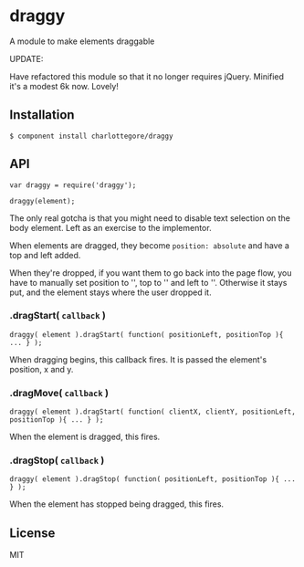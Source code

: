 # draggy

  A module to make elements draggable
  
  UPDATE:
  
  Have refactored this module so that it no longer requires jQuery. Minified it's a modest 6k now. Lovely!

## Installation

    $ component install charlottegore/draggy

## API

    var draggy = require('draggy');

    draggy(element);

  The only real gotcha is that you might need to disable text selection on the body element. Left as an exercise to the implementor.

  When elements are dragged, they become `position: absolute` and have a top and left added.

  When they're dropped, if you want them to go back into the page flow, you have to manually set position to '', top to '' and left to ''. Otherwise it stays put, and the element stays where the user dropped it.

### .dragStart( `callback` )

    draggy( element ).dragStart( function( positionLeft, positionTop ){ ... } );

  When dragging begins, this callback fires. It is passed the element's position, x and y.

### .dragMove( `callback` )

    draggy( element ).dragStart( function( clientX, clientY, positionLeft, positionTop ){ ... } );

  When the element is dragged, this fires. 

### .dragStop( `callback` )

    draggy( element ).dragStop( function( positionLeft, positionTop ){ ... } );

  When the element has stopped being dragged, this fires. 

## License

  MIT

